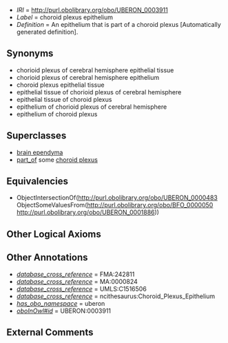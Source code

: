 * *IRI* = http://purl.obolibrary.org/obo/UBERON_0003911
 * *Label* = choroid plexus epithelium
 * *Definition* = An epithelium that is part of a choroid plexus [Automatically generated definition].

## Synonyms

 * chorioid plexus of cerebral hemisphere epithelial tissue
 * chorioid plexus of cerebral hemisphere epithelium
 * choroid plexus epithelial tissue
 * epithelial tissue of chorioid plexus of cerebral hemisphere
 * epithelial tissue of choroid plexus
 * epithelium of chorioid plexus of cerebral hemisphere
 * epithelium of choroid plexus

## Superclasses

 * [brain ependyma](../../UBERON/57/UBERON_0005357.md)
 * [part_of](../../BFO/50/BFO_0000050.md) some [choroid plexus](../../UBERON/86/UBERON_0001886.md)

## Equivalencies

 * ObjectIntersectionOf(<http://purl.obolibrary.org/obo/UBERON_0000483> ObjectSomeValuesFrom(<http://purl.obolibrary.org/obo/BFO_0000050> <http://purl.obolibrary.org/obo/UBERON_0001886>))

## Other Logical Axioms


## Other Annotations

 * *[database_cross_reference](../../ef/oboInOwl#hasDbXref.md)* = FMA:242811
 * *[database_cross_reference](../../ef/oboInOwl#hasDbXref.md)* = MA:0000824
 * *[database_cross_reference](../../ef/oboInOwl#hasDbXref.md)* = UMLS:C1516506
 * *[database_cross_reference](../../ef/oboInOwl#hasDbXref.md)* = ncithesaurus:Choroid_Plexus_Epithelium
 * *[has_obo_namespace](../../ce/oboInOwl#hasOBONamespace.md)* = uberon
 * *[oboInOwl#id](../../id/oboInOwl#id.md)* = UBERON:0003911

## External Comments

